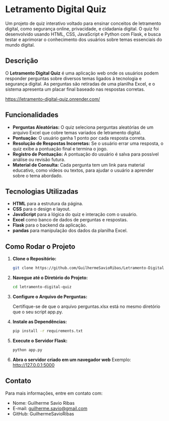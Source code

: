 # Letramento Digital Quiz

Um projeto de quiz interativo voltado para ensinar conceitos de letramento digital, como segurança online, privacidade, e cidadania digital. O quiz foi desenvolvido usando HTML, CSS, JavaScript e Python com Flask, e busca testar e aprimorar o conhecimento dos usuários sobre temas essenciais do mundo digital.

## Descrição

O **Letramento Digital Quiz** é uma aplicação web onde os usuários podem responder perguntas sobre diversos temas ligados à tecnologia e segurança digital. As perguntas são retiradas de uma planilha Excel, e o sistema apresenta um placar final baseado nas respostas corretas.

https://letramento-digital-quiz.onrender.com/

## Funcionalidades

- **Perguntas Aleatórias:** O quiz seleciona perguntas aleatórias de um arquivo Excel que cobre temas variados de letramento digital.
- **Pontuação:** O usuário ganha 1 ponto por cada resposta correta.
- **Resolução de Respostas Incorretas:** Se o usuário errar uma resposta, o quiz exibe a pontuação final e termina o jogo.
- **Registro de Pontuação:** A pontuação do usuário é salva para possível análise ou revisão futura.
- **Material de Consulta:** Cada pergunta tem um link para material educativo, como vídeos ou textos, para ajudar o usuário a aprender sobre o tema abordado.

## Tecnologias Utilizadas

- **HTML** para a estrutura da página.
- **CSS** para o design e layout.
- **JavaScript** para a lógica do quiz e interação com o usuário.
- **Excel** como banco de dados de perguntas e respostas.
- **Flask** para o backend da aplicação.
- **pandas** para manipulação dos dados da planilha Excel.

## Como Rodar o Projeto

1. **Clone o Repositório:**
   ```bash
   git clone https://github.com/GuilhermeSavioRibas/Letramento-Digital-Quiz.git

2. **Navegue até o Diretório do Projeto:**

    ```bash
    cd letramento-digital-quiz

3. **Configure o Arquivo de Perguntas:**

    Certifique-se de que o arquivo perguntas.xlsx está no mesmo diretório que o seu script app.py.

4. **Instale as Dependências:**
    ```bash
    pip install -r requirements.txt
    
5. **Execute o Servidor Flask:**
    ```bash
    python app.py

6. **Abra o servidor criado em um navegador web**
    Exemplo: http://127.0.0.1:5000


## Contato

Para mais informações, entre em contato com:

* Nome: Guilherme Savio Ribas
* E-mail: guilherme.savio@gmail.com
* GitHub: GuilhermeSavioRibas
